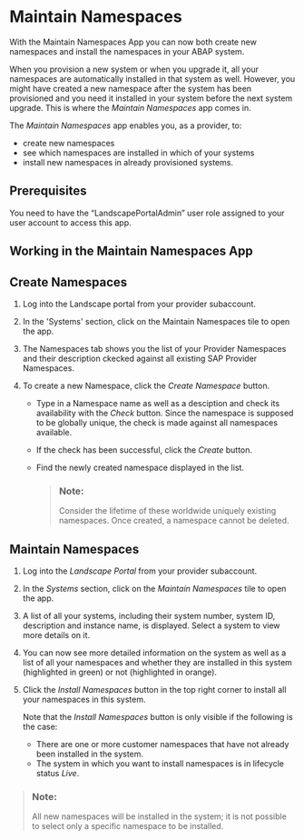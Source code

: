 <!-- loio5456007ac4d04cb98b52b41f8c2d4a71 -->

# Maintain Namespaces

With the Maintain Namespaces App you can now both create new namespaces and install the namespaces in your ABAP system.

When you provision a new system or when you upgrade it, all your namespaces are automatically installed in that system as well. However, you might have created a new namespace after the system has been provisioned and you need it installed in your system before the next system upgrade. This is where the *Maintain Namespaces* app comes in.

The *Maintain Namespaces* app enables you, as a provider, to:

-   create new namespaces
-   see which namespaces are installed in which of your systems
-   install new namespaces in already provisioned systems.



<a name="loio5456007ac4d04cb98b52b41f8c2d4a71__section_umt_xqz_1tb"/>

## Prerequisites

You need to have the “LandscapePortalAdmin” user role assigned to your user account to access this app.



<a name="loio5456007ac4d04cb98b52b41f8c2d4a71__section_n5j_yvf_fvb"/>

## Working in the Maintain Namespaces App



<a name="loio5456007ac4d04cb98b52b41f8c2d4a71__section_fxt_stf_fvb"/>

## Create Namespaces

1.  Log into the Landscape portal from your provider subaccount.

2.  In the 'Systems' section, click on the Maintain Namespaces tile to open the app.
3.  The Namespaces tab shows you the list of your Provider Namespaces and their description ckecked against all existing SAP Provider Namespaces.
4.  To create a new Namespace, click the *Create Namespace* button.
    -   Type in a Namespace name as well as a desciption and check its availability with the *Check* button. Since the namespace is supposed to be globally unique, the check is made against all namespaces available.

    -   If the check has been successful, click the *Create* button.
    -   Find the newly created namespace displayed in the list.

        > ### Note:  
        > Consider the lifetime of these worldwide uniquely existing namespaces. Once created, a namespace cannot be deleted.





<a name="loio5456007ac4d04cb98b52b41f8c2d4a71__section_vzk_yqz_1tb"/>

## Maintain Namespaces

1.  Log into the *Landscape Portal* from your provider subaccount.

2.  In the *Systems* section, click on the *Maintain Namespaces* tile to open the app.

3.  A list of all your systems, including their system number, system ID, description and instance name, is displayed. Select a system to view more details on it.

4.  You can now see more detailed information on the system as well as a list of all your namespaces and whether they are installed in this system \(highlighted in green\) or not \(highlighted in orange\).

5.  Click the *Install Namespaces* button in the top right corner to install all your namespaces in this system.

    Note that the *Install Namespaces* button is only visible if the following is the case:

    -   There are one or more customer namespaces that have not already been installed in the system.
    -   The system in which you want to install namespaces is in lifecycle status *Live*.


> ### Note:  
> All new namespaces will be installed in the system; it is not possible to select only a specific namespace to be installed.

